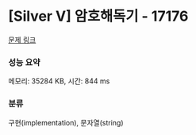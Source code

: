 # [Silver V] 암호해독기 - 17176 

[문제 링크](https://www.acmicpc.net/problem/17176) 

### 성능 요약

메모리: 35284 KB, 시간: 844 ms

### 분류

구현(implementation), 문자열(string)

